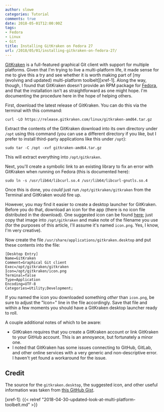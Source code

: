 ```yaml
---
author: slowe
categories: Tutorial
comments: true
date: 2018-05-01T12:00:00Z
tags:
- Fedora
- Linux
- Git
title: Installing GitKraken on Fedora 27
url: /2018/05/01/installing-gitkraken-on-fedora-27/
---
```


[GitKraken][link-4] is a full-featured graphical Git client with support for multiple platforms. Given that I'm trying to live a multi-platform life, it made sense for me to give this a try and see whether it is worth making part of [my (evolving and updated) multi-platform toolbelt][xref-1]. Along the way, though, I found that GitKraken doesn't provide an RPM package for [Fedora][link-3], and that the installation isn't as straightforward as one might hope. I'm documenting the procedure here in the hope of helping others.<!--more-->

First, download the latest release of GitKraken. You can do this via the terminal with this command:

    curl -LO https://release.gitkraken.com/linux/gitkraken-amd64.tar.gz

Extract the contents of the GitKraken download into its own directory under `/opt` using this command (you can use a different directory if you like, but I prefer to install third-party applications like this under `/opt`):

    sudo tar -C /opt -xvf gitkraken-amd64.tar.gz

This will extract everything into `/opt/gitkraken`.

Next, you'll create a symbolic link to an existing library to fix an error with GitKraken when running on Fedora (this is documented here):

    sudo ln -s /usr/lib64/libcurl.so.4 /usr/lib64/libcurl-gnutls.so.4

Once this is done, you _could_ just run `/opt/gitkraken/gitkraken` from the Terminal and GitKraken would fire up.

However, you may find it easier to create a desktop launcher for GitKraken. Before you do that, download an icon for the app (there is no icon file distributed in the download). One suggested icon can be found [here][link-2]; just copy that image into `/opt/gitkraken` and make note of the filename you use (for the purposes of this article, I'll assume it's named `icon.png`. Yes, I know, I'm very creative).

Now create the file `/usr/share/applications/gitkraken.desktop` and put these contents into the file:

``` text
[Desktop Entry]
Name=GitKraken
Comment=Graphical Git client
Exec=/opt/gitkraken/gitkraken
Icon=/opt/gitkraken/icon.png
Terminal=false
Type=Application
Encoding=UTF-8
Categories=Utility;Development;
```

If you named the icon you downloaded something _other_ than `icon.png`, be sure to adjust the "Icon=" line in the file accordingly. Save that file and within a few moments you should have a GitKraken desktop launcher ready to roll.

A couple additional notes of which to be aware:

* GitKraken requires that you create a GitKraken account or link GitKraken to your GitHub account. This is an annoyance, but fortunately a minor one.
* I noted that GitKraken has some issues connecting to GitHub, GitLab, and other online services with a very generic and non-descriptive error. I haven't yet found a workaround for the issue.

## Credit

The source for the `gitkraken.desktop`, the suggested icon, and other useful information was taken from [this GitHub Gist][link-1].

[link-1]: https://gist.github.com/aelkz/17528d2f6a5db73185c7dfbd28e49d18
[link-2]: http://img.informer.com/icons_mac/png/128/422/422255.png
[link-3]: https://getfedora.org/
[link-4]: https://www.gitkraken.com/
[xref-1]: {{< relref "2018-04-30-updated-look-at-multi-platform-toolbelt.md" >}}
